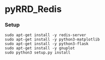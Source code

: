 # pyRRD_Redis

### Setup

    sudo apt-get install -y redis-server
    sudo apt-get install -y python3-matplotlib
    sudo apt-get install -y python3-flask
    sudo apt-get install -y gnuplot
    sudo python3 setup.py install
